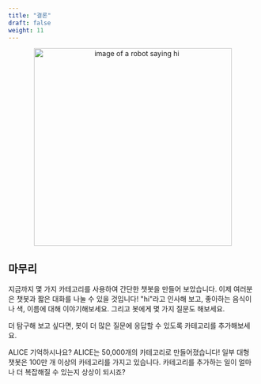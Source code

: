 ```yaml
---
title: "결론"
draft: false
weight: 11
---
```


<p style="text-align: center;"><img src="../img/robot.png" alt="image of a robot saying hi" width="400"/></p>

## 마무리
지금까지 몇 가지 카테고리를 사용하여 간단한 챗봇을 만들어 보았습니다. 이제 여러분은 챗봇과 짧은 대화를 나눌 수 있을 것입니다! "hi"라고 인사해 보고, 좋아하는 음식이나 색, 이름에 대해 이야기해보세요. 그리고 봇에게 몇 가지 질문도 해보세요.

더 탐구해 보고 싶다면, 봇이 더 많은 질문에 응답할 수 있도록 카테고리를 추가해보세요.

ALICE 기억하시나요? ALICE는 50,000개의 카테고리로 만들어졌습니다! 일부 대형 챗봇은 100만 개 이상의 카테고리를 가지고 있습니다. 카테고리를 추가하는 일이 얼마나 더 복잡해질 수 있는지 상상이 되시죠?